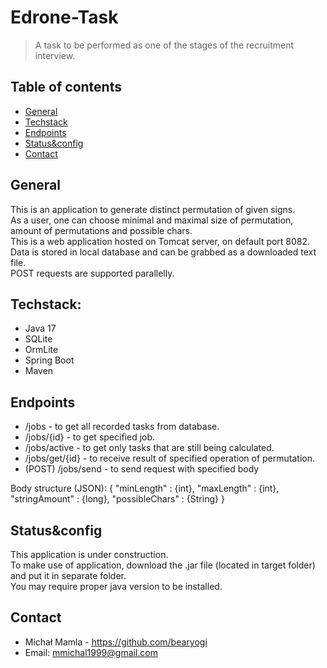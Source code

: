 # Edrone-Task
>A task to be performed as one of the stages of the recruitment interview.

## Table of contents
* [General](#general)
* [Techstack](#techstack)
* [Endpoints](#endpoints)
* [Status&config](#Status&config)
* [Contact](#Contact)

## General
This is an application to generate distinct permutation of given signs. \
As a user, one can choose minimal and maximal size of permutation, amount of permutations and possible chars. \
This is a web application hosted on Tomcat server, on default port 8082.\
Data is stored in local database and can be grabbed as a downloaded text file.\
POST requests are supported parallelly.


## Techstack:
- Java 17
- SQLite
- OrmLite
- Spring Boot
- Maven

## Endpoints
* /jobs - to get all recorded tasks from database.
* /jobs/{id} - to get specified job.
* /jobs/active - to get only tasks that are still being calculated.
* /jobs/get/{id} - to receive result of specified operation of permutation.
* (POST) /jobs/send - to send request with specified body

Body structure (JSON):
{
    "minLength" : {int},
    "maxLength" : {int},
    "stringAmount" : {long},
    "possibleChars" : {String}
}


## Status&config
This application is under construction.\
To make use of application, download the .jar file (located in target folder) and put it in separate folder.\
You may require proper java version to be installed.

## Contact

- Michał Mamla - https://github.com/bearyogi
- Email: mmichal1999@gmail.com

